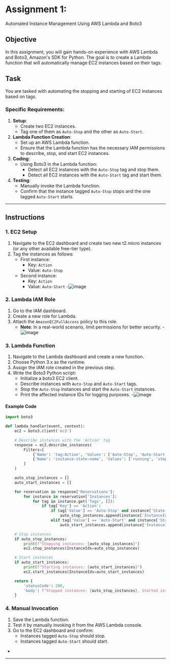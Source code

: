 # Assignment 1:
Automated Instance Management Using AWS Lambda and Boto3

## Objective
In this assignment, you will gain hands-on experience with AWS Lambda and Boto3, Amazon's SDK for Python. The goal is to create a Lambda function that will automatically manage EC2 instances based on their tags.

## Task
You are tasked with automating the stopping and starting of EC2 instances based on tags.

### Specific Requirements:
1. **Setup**:
   - Create two EC2 instances.
   - Tag one of them as `Auto-Stop` and the other as `Auto-Start`.
2. **Lambda Function Creation**:
   - Set up an AWS Lambda function.
   - Ensure that the Lambda function has the necessary IAM permissions to describe, stop, and start EC2 instances.
3. **Coding**:
   - Using Boto3 in the Lambda function:
     - Detect all EC2 instances with the `Auto-Stop` tag and stop them.
     - Detect all EC2 instances with the `Auto-Start` tag and start them.
4. **Testing**:
   - Manually invoke the Lambda function.
   - Confirm that the instance tagged `Auto-Stop` stops and the one tagged `Auto-Start` starts.

---

## Instructions

### 1. EC2 Setup
1. Navigate to the EC2 dashboard and create two new t2.micro instances (or any other available free-tier type).
2. Tag the instances as follows:
   - First instance:
     - Key: `Action`
     - Value: `Auto-Stop`
   - Second instance:
     - Key: `Action`
     - Value: `Auto-Start`
-![image](https://github.com/user-attachments/assets/5a91852c-1e5f-4bda-9ee8-4f6a85010ce2)


### 2. Lambda IAM Role
1. Go to the IAM dashboard.
2. Create a new role for Lambda.
3. Attach the `AmazonEC2FullAccess` policy to this role.
   - **Note**: In a real-world scenario, limit permissions for better security.
-![image](https://github.com/user-attachments/assets/df9d0577-40ab-4127-bfde-1e0a0dd16aa1)


### 3. Lambda Function
1. Navigate to the Lambda dashboard and create a new function.
2. Choose Python 3.x as the runtime.
3. Assign the IAM role created in the previous step.
4. Write the Boto3 Python script:
   - Initialize a boto3 EC2 client.
   - Describe instances with `Auto-Stop` and `Auto-Start` tags.
   - Stop the `Auto-Stop` instances and start the `Auto-Start` instances.
   - Print the affected instance IDs for logging purposes.
-![image](https://github.com/user-attachments/assets/16db616e-3024-4610-ab2d-48e7ede2b8ff)

#### Example Code
```python
import boto3

def lambda_handler(event, context):
    ec2 = boto3.client('ec2')

    # Describe instances with the 'Action' tag
    response = ec2.describe_instances(
        Filters=[
            {'Name': 'tag:Action', 'Values': ['Auto-Stop', 'Auto-Start']},
            {'Name': 'instance-state-name', 'Values': ['running', 'stopped']}
        ]
    )

    auto_stop_instances = []
    auto_start_instances = []

    for reservation in response['Reservations']:
        for instance in reservation['Instances']:
            for tag in instance.get('Tags', []):
                if tag['Key'] == 'Action':
                    if tag['Value'] == 'Auto-Stop' and instance['State']['Name'] == 'running':
                        auto_stop_instances.append(instance['InstanceId'])
                    elif tag['Value'] == 'Auto-Start' and instance['State']['Name'] == 'stopped':
                        auto_start_instances.append(instance['InstanceId'])

    # Stop instances
    if auto_stop_instances:
        print(f"Stopping instances: {auto_stop_instances}")
        ec2.stop_instances(InstanceIds=auto_stop_instances)

    # Start instances
    if auto_start_instances:
        print(f"Starting instances: {auto_start_instances}")
        ec2.start_instances(InstanceIds=auto_start_instances)

    return {
        'statusCode': 200,
        'body': f"Stopped instances: {auto_stop_instances}, Started instances: {auto_start_instances}"
    }
```

### 4. Manual Invocation
1. Save the Lambda function.
2. Test it by manually invoking it from the AWS Lambda console.
3. Go to the EC2 dashboard and confirm:
   - Instances tagged `Auto-Stop` should stop.
   - Instances tagged `Auto-Start` should start.
-
----------------------------------------------------------------------------------------------
